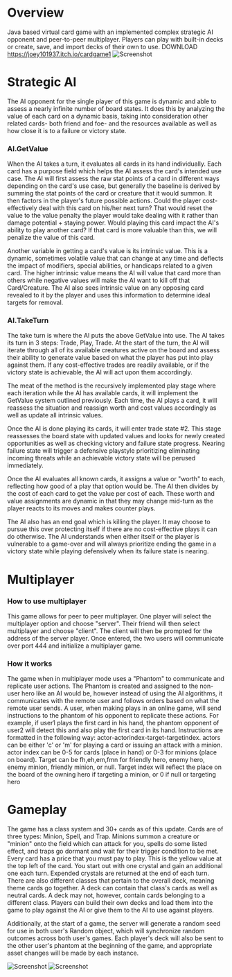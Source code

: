 # Overview
Java based virtual card game with an implemented complex strategic AI opponent and peer-to-peer multiplayer. Players can play with built-in decks or create, save, and import decks of their own to use. DOWNLOAD https://joey101937.itch.io/cardgame1
![Screenshot](http://i68.tinypic.com/rr59n8.jpg)
# Strategic AI
The AI opponent for the single player of this game is dynamic and able to assess a nearly infinite number of board states. It does this by analyzing the value of each card on a dynamic basis, taking into consideration other related cards- both friend and foe- and the resources available as well as how close it is to a failure or victory state.
### AI.GetValue
When the AI takes a turn, it evaluates all cards in its hand individually. Each card has a purpose field which helps the AI assess the card's intended use case. The AI will first assess the raw stat points of a card in different ways depending on the card's use case, but generally the baseline is derived by summing the stat points of the card or creature that it would summon. It then factors in the player's future possible actions. Could the player cost-effectively deal with this card on his/her next turn? That would reset the value to the value penalty the player would take dealing with it rather than damage potential + staying power. Would playing this card impact the AI's ability to play another card? If that card is more valuable than this, we will penalize the value of this card. 

Another variable in getting a card's value is its intrinsic value. This is a dynamic, sometimes volatile value that can change at any time and deflects the impact of modifiers, special abilities, or handicaps related to a given card. The higher intrinsic value means the AI will value that card more than others while negative values will make the AI want to kill off that Card/Creature. The AI also sees intrinsic value on any opposing card revealed to it by the player and uses this information to determine ideal targets for removal.
### AI.TakeTurn
The take turn is where the AI puts the above GetValue into use. The AI takes its turn in 3 steps: Trade, Play, Trade. At the start of the turn, the AI will iterate through all of its available creatures active on the board and assess their ability to generate value based on what the player has put into play against them. If any cost-effective trades are readily available, or if the victory state is achievable, the AI will act upon them accordingly.

The meat of the method is the recursively implemented play stage where each iteration while the AI has available cards, it will implement the GetValue system outlined previously. Each time, the AI plays a card, it will reassess the situation and reassign worth and cost values accordingly as well as update all intrinsic values.

Once the AI is done playing its cards, it will enter trade state #2. This stage reassesses the board state with updated values and looks for newly created opportunities as well as checking victory and failure state progress. Nearing failure state will trigger a defensive playstyle prioritizing eliminating incoming threats while an achievable victory state will be perused immediately.

Once the AI evaluates all known cards, it assigns a value or "worth" to each, reflecting how good of a play that option would be. The AI then divides by the cost of each card to get the value per cost of each. These worth and value assignments are dynamic in that they may change mid-turn as the player reacts to its moves and makes counter plays.

The AI also has an end goal which is killing the player. It may choose to pursue this over protecting itself if there are no cost-effective plays it can do otherwise. The AI understands when either itself or the player is vulnerable to a game-over and will always prioritize ending the game in a victory state while playing defensively when its failure state is nearing.
# Multiplayer
### How to use multiplayer
This game allows for peer to peer multiplayer. One player will select the multiplayer option and choose "server". Their friend will then select multiplayer and choose "client". The client will then be prompted for the address of the server player. Once entered, the two users will communicate over port 444 and initialize a multiplayer game. 
### How it works
The game when in multiplayer mode uses a "Phantom" to communicate and replicate user actions. The Phantom is created and assigned to the non-user hero like an AI would be, however instead of using the AI algorithms, it communicates with the remote user and follows orders based on what the remote user sends.
A user, when making plays in an online game, will send instructions to the phantom of his opponent to replicate these actions. For example, if user1 plays the first card in his hand, the phantom opponent of user2 will detect this and also play the first card in its hand. Instructions are formatted in the following way: actor-actorindex-target-targetindex. actors can be either 'c' or 'm' for playing a card or issuing an attack with a minion. actor index can be 0-5 for cards (place in hand) or 0-3 for minions (place on board). Target can be fh,eh,em,fmn for friendly hero, enemy hero, enemy minion, friendly minion, or null. Target index will reflect the place on the board of the owning hero if targeting a minion, or 0 if null or targeting hero

# Gameplay
The game has a class system and 30+ cards as of this update. Cards are of three types: Minion, Spell, and Trap. Minions summon a creature or "minion" onto the field which can attack for you, spells do some listed effect, and traps go dormant and wait for their trigger condition to be met. Every card has a price that you must pay to play. This is the yellow value at the top left of the card. You start out with one crystal and gain an additional one each turn. Expended crystals are returned at the end of each turn. There are also different classes that pertain to the overall deck, meaning theme cards go together. A deck can contain that class's cards as well as neutral cards. A deck may not, however, contain cards belonging to a different class. Players can build their own decks and load them into the game to play against the AI or give them to the AI to use against players.

Additionally, at the start of a game, the server will generate a random seed for use in both user's Random object, which will synchronize random outcomes across both user's games. Each player's deck will also be sent to the other user's phantom at the beginning of the game, and appropriate asset changes will be made by each instance.

![Screenshot](http://i68.tinypic.com/15s0yue.png)
![Screenshot](http://i66.tinypic.com/23jliqc.png)
